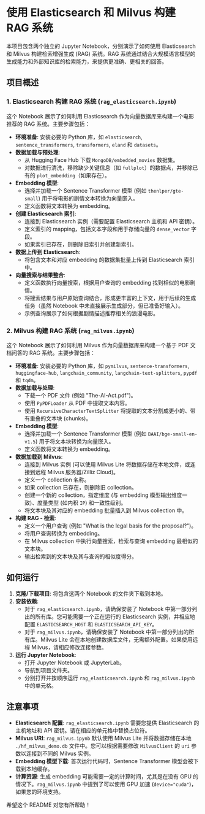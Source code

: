 # 使用 Elasticsearch 和 Milvus 构建 RAG 系统

本项目包含两个独立的 Jupyter Notebook，分别演示了如何使用 Elasticsearch 和 Milvus 构建检索增强生成 (RAG) 系统。RAG 系统通过结合大规模语言模型的生成能力和外部知识库的检索能力，来提供更准确、更相关的回答。

## 项目概述

### 1. Elasticsearch 构建 RAG 系统 (`rag_elasticsearch.ipynb`)

这个 Notebook 展示了如何利用 Elasticsearch 作为向量数据库来构建一个电影推荐的 RAG 系统。主要步骤包括：

* **环境准备**: 安装必要的 Python 库，如 `elasticsearch`, `sentence_transformers`, `transformers`, `eland` 和 `datasets`。
* **数据加载与预处理**:
  * 从 Hugging Face Hub 下载 `MongoDB/embedded_movies` 数据集。
  * 对数据进行清洗，移除缺少关键信息（如 `fullplot`）的数据点，并移除已有的 `plot_embedding`（如果存在）。
* **Embedding 模型**:
  * 选择并加载一个 Sentence Transformer 模型 (例如 `thenlper/gte-small`) 用于将电影的剧情文本转换为向量嵌入。
  * 定义函数将文本转换为 embedding。
* **创建 Elasticsearch 索引**:
  * 连接到 Elasticsearch 实例（需要配置 Elasticsearch 主机和 API 密钥）。
  * 定义索引的 mapping，包括文本字段和用于存储向量的 `dense_vector` 字段。
  * 如果索引已存在，则删除旧索引并创建新索引。
* **数据上传到 Elasticsearch**:
  * 将包含文本和对应 embedding 的数据集批量上传到 Elasticsearch 索引中。
* **向量搜索与结果整合**:
  * 定义函数执行向量搜索，根据用户查询的 embedding 找到相似的电影剧情。
  * 将搜索结果与用户原始查询结合，形成更丰富的上下文，用于后续的生成任务（虽然 Notebook 中未直接展示生成部分，但已准备好输入）。
  * 示例查询展示了如何根据剧情描述推荐相关的浪漫电影。

### 2. Milvus 构建 RAG 系统 (`rag_milvus.ipynb`)

这个 Notebook 展示了如何利用 Milvus 作为向量数据库来构建一个基于 PDF 文档问答的 RAG 系统。主要步骤包括：

* **环境准备**: 安装必要的 Python 库，如 `pymilvus`, `sentence-transformers`, `huggingface-hub`, `langchain_community`, `langchain-text-splitters`, `pypdf` 和 `tqdm`。
* **数据加载与处理**:
  * 下载一个 PDF 文件 (例如 "The-AI-Act.pdf")。
  * 使用 `PyPDFLoader` 从 PDF 中提取文本内容。
  * 使用 `RecursiveCharacterTextSplitter` 将提取的文本分割成更小的、带有重叠的文本块 (chunks)。
* **Embedding 模型**:
  * 选择并加载一个 Sentence Transformer 模型 (例如 `BAAI/bge-small-en-v1.5`) 用于将文本块转换为向量嵌入。
  * 定义函数将文本转换为 embedding。
* **数据加载到 Milvus**:
  * 连接到 Milvus 实例 (可以使用 Milvus Lite 将数据存储在本地文件，或连接到远程 Milvus 服务器/Zilliz Cloud)。
  * 定义一个 collection 名称。
  * 如果 collection 已存在，则删除旧 collection。
  * 创建一个新的 collection，指定维度 (与 embedding 模型输出维度一致)、度量类型 (如内积 `IP`) 和一致性级别。
  * 将文本块及其对应的 embedding 批量插入到 Milvus collection 中。
* **构建 RAG - 检索**:
  * 定义一个用户查询 (例如 "What is the legal basis for the proposal?")。
  * 将用户查询转换为 embedding。
  * 在 Milvus collection 中执行向量搜索，检索与查询 embedding 最相似的文本块。
  * 输出检索到的文本块及其与查询的相似度得分。

## 如何运行

1. **克隆/下载项目**: 将包含这两个 Notebook 的文件夹下载到本地。
2. **安装依赖**:
   * 对于 `rag_elasticsearch.ipynb`，请确保安装了 Notebook 中第一部分列出的所有库。您可能需要一个正在运行的 Elasticsearch 实例，并相应地配置 `ELASTICSEARCH_HOST` 和 `ELASTICSEARCH_API_KEY`。
   * 对于 `rag_milvus.ipynb`，请确保安装了 Notebook 中第一部分列出的所有库。Milvus Lite 会在本地创建数据库文件，无需额外配置。如果使用远程 Milvus，请相应修改连接参数。
3. **运行 Jupyter Notebook**:
   * 打开 Jupyter Notebook 或 JupyterLab。
   * 导航到项目文件夹。
   * 分别打开并按顺序运行 `rag_elasticsearch.ipynb` 和 `rag_milvus.ipynb` 中的单元格。

## 注意事项

* **Elasticsearch 配置**: `rag_elasticsearch.ipynb` 需要您提供 Elasticsearch 的主机地址和 API 密钥。请在相应的单元格中替换占位符。
* **Milvus URI**: `rag_milvus.ipynb` 默认使用 Milvus Lite 并将数据存储在本地 `./hf_milvus_demo.db` 文件中。您可以根据需要修改 `MilvusClient` 的 `uri` 参数以连接到不同的 Milvus 实例。
* **Embedding 模型下载**: 首次运行代码时，Sentence Transformer 模型会被下载到本地缓存。
* **计算资源**: 生成 embedding 可能需要一定的计算时间，尤其是在没有 GPU 的情况下。`rag_milvus.ipynb` 中提到了可以使用 GPU 加速 (`device="cuda"`)，如果您的环境支持。

希望这个 README 对您有所帮助！
